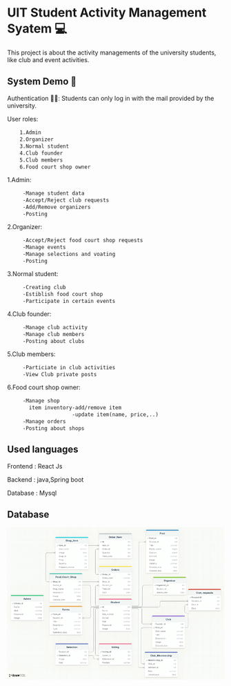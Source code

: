 
# UIT Student Activity Management Syatem 💻
This project is about the activity managements of the university students, like club and event activities.



## System Demo 🤖

Authentication 👨‍💼:
        Students can only log in with the mail      provided by the university.

User roles:

        1.Admin 
        2.Organizer 
        3.Normal student
        4.Club founder
        5.Club members
        6.Food court shop owner

1.Admin:

         -Manage student data
         -Accept/Reject club requests
         -Add/Remove organizers
         -Posting

2.Organizer:

         -Accept/Reject food court shop requests
         -Manage events
         -Manage selections and voating
         -Posting

3.Normal student:

         -Creating club
         -Estiblish food court shop
         -Participate in certain events

4.Club founder:

         -Manage club activity
         -Manage club members
         -Posting about clubs

5.Club members:

         -Particiate in club activities
         -View Club private posts

6.Food court shop owner:

         -Manage shop
           item inventory-add/remove item
                         -update item(name, price,..)
         -Manage orders
         -Posting about shops


    

    

## Used languages

Frontend  : React Js

Backend  : java,Spring boot

Database : Mysql

## Database

![Result Image](img/Database_Schema.png)
